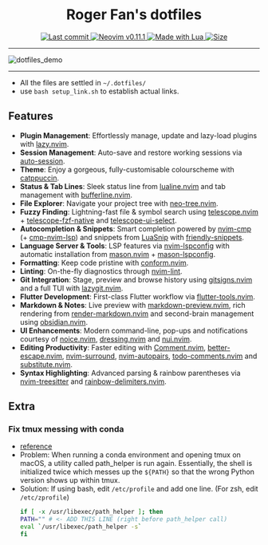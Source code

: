 <h1 align="center">Roger Fan's dotfiles</h1>

<div align="center">
  <a href="https://github.com/obsidian-nvim/obsidian.nvim/pulse">
    <img alt="Last commit" src="https://img.shields.io/github/last-commit/rogerfan48/dotfiles?style=for-the-badge&logo=github&logoColor=D9E0EE&labelColor=302D41&color=9fdf9f">
  </a>

  <a href="https://github.com/neovim/neovim/releases/latest">
    <img alt="Neovim v0.11.1" src="https://img.shields.io/badge/Neovim-v0.11.1-99d6ff?style=for-the-badge&logo=neovim&logoColor=D9E0EE&label=Neovim&labelColor=302D41&color=99d6ff&sort=semver">
  </a>

  <a href="http://www.lua.org/">
    <img alt="Made with Lua" src="https://img.shields.io/badge/Built%20with%20Lua-grey?style=for-the-badge&logo=lua&logoColor=D9E0EE&label=Lua&labelColor=302D41&color=b3b3ff">
  </a>

  <a href="https://github.com/rogerfan48/dotfiles">
      <img alt="Size" src="https://img.shields.io/github/repo-size/rogerfan48/dotfiles?style=for-the-badge&logo=dotenv&color=DDB6F2&logoColor=D9E0EE&labelColor=302D41">
  </a>
</div>

<hr>

![dotfiles_demo](https://github.com/user-attachments/assets/06ec6058-c8d5-4912-80a2-f26a99832c4d)

<hr>

- All the files are settled in `~/.dotfiles/`
- use `bash setup_link.sh` to establish actual links.

## Features

- **Plugin Management**: Effortlessly manage, update and lazy-load plugins with [lazy.nvim](https://github.com/folke/lazy.nvim).  
- **Session Management**: Auto-save and restore working sessions via [auto-session](https://github.com/rmagatti/auto-session).  
- **Theme**: Enjoy a gorgeous, fully-customisable colourscheme with [catppuccin](https://github.com/catppuccin/nvim).  
- **Status & Tab Lines**: Sleek status line from [lualine.nvim](https://github.com/nvim-lualine/lualine.nvim) and tab management with [bufferline.nvim](https://github.com/akinsho/bufferline.nvim).  
- **File Explorer**: Navigate your project tree with [neo-tree.nvim](https://github.com/nvim-neo-tree/neo-tree.nvim).  
- **Fuzzy Finding**: Lightning-fast file & symbol search using [telescope.nvim](https://github.com/nvim-telescope/telescope.nvim) + [telescope-fzf-native](https://github.com/nvim-telescope/telescope-fzf-native.nvim) and [telescope-ui-select](https://github.com/nvim-telescope/telescope-ui-select.nvim).  
- **Autocompletion & Snippets**: Smart completion powered by [nvim-cmp](https://github.com/hrsh7th/nvim-cmp) (+ [cmp-nvim-lsp](https://github.com/hrsh7th/cmp-nvim-lsp)) and snippets from [LuaSnip](https://github.com/L3MON4D3/LuaSnip) with [friendly-snippets](https://github.com/rafamadriz/friendly-snippets).  
- **Language Server & Tools**: LSP features via [nvim-lspconfig](https://github.com/neovim/nvim-lspconfig) with automatic installation from [mason.nvim](https://github.com/mason-org/mason.nvim) + [mason-lspconfig](https://github.com/mason-org/mason-lspconfig).  
- **Formatting**: Keep code pristine with [conform.nvim](https://github.com/stevearc/conform.nvim).  
- **Linting**: On-the-fly diagnostics through [nvim-lint](https://github.com/mfussenegger/nvim-lint).  
- **Git Integration**: Stage, preview and browse history using [gitsigns.nvim](https://github.com/lewis6991/gitsigns.nvim) and a full TUI with [lazygit.nvim](https://github.com/kdheepak/lazygit.nvim).  
- **Flutter Development**: First-class Flutter workflow via [flutter-tools.nvim](https://github.com/akinsho/flutter-tools.nvim).  
- **Markdown & Notes**: Live preview with [markdown-preview.nvim](https://github.com/iamcco/markdown-preview.nvim), rich rendering from [render-markdown.nvim](https://github.com/MeanderingProgrammer/render-markdown.nvim) and second-brain management using [obsidian.nvim](https://github.com/epwalsh/obsidian.nvim).  
- **UI Enhancements**: Modern command-line, pop-ups and notifications courtesy of [noice.nvim](https://github.com/folke/noice.nvim), [dressing.nvim](https://github.com/stevearc/dressing.nvim) and [nui.nvim](https://github.com/MunifTanjim/nui.nvim).  
- **Editing Productivity**: Faster editing with [Comment.nvim](https://github.com/numToStr/Comment.nvim), [better-escape.nvim](https://github.com/max397574/better-escape.nvim), [nvim-surround](https://github.com/kylechui/nvim-surround), [nvim-autopairs](https://github.com/windwp/nvim-autopairs), [todo-comments.nvim](https://github.com/folke/todo-comments.nvim) and [substitute.nvim](https://github.com/gbprod/substitute.nvim).  
- **Syntax Highlighting**: Advanced parsing & rainbow parentheses via [nvim-treesitter](https://github.com/nvim-treesitter/nvim-treesitter) and [rainbow-delimiters.nvim](https://github.com/HiPhish/rainbow-delimiters.nvim).  


## Extra

### Fix tmux messing with conda

- [reference](https://gist.github.com/ekreutz/995bb95e428358b9efa2b2f80b02143c)
- Problem: When running a conda environment and opening tmux on macOS, a utility called path_helper is run again. Essentially, the shell is initialized twice which messes up the `${PATH}` so that the wrong Python version shows up within tmux.
- Solution: If using bash, edit `/etc/profile` and add one line. (For zsh, edit `/etc/zprofile`)
    ```bash
    if [ -x /usr/libexec/path_helper ]; then
    PATH="" # <- ADD THIS LINE (right before path_helper call)
    eval `/usr/libexec/path_helper -s`
    fi
    ```

